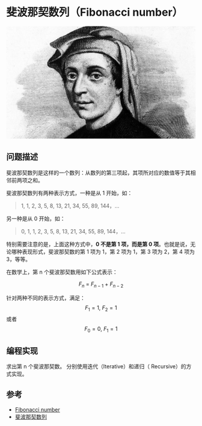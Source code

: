 # 斐波那契数列（Fibonacci number）

![Fibonacci](../../img/Fibonacci.jpg)

## 问题描述
斐波那契数列是这样的一个数列：从数列的第三项起，其项所对应的数值等于其相邻前两项之和。

斐波那契数列有两种表示方式，一种是从 1 开始，如：
> 1, 1, 2, 3, 5, 8, 13, 21, 34, 55, 89, 144，...


另一种是从 0 开始，如：
> 0, 1, 1, 2, 3, 5, 8, 13, 21, 34, 55, 89, 144，... 

特别需要注意的是，上面这种方式中，**0 不是第 1 项，而是第 0 项**。也就是说，无论哪种表现形式，斐波那契数的第 1 项为 1，第 2 项为 1，第 3 项为 2，第 4 项为 3，等等。

在数学上，第 n 个斐波那契数用如下公式表示：

$$F_{n}\  =\ F_{n - 1}\ +\ F_{n - 2}$$

针对两种不同的表示方式，满足：
$$F_{1} = 1,\ F_{2} = 1$$
或者
$$F_{0} = 0,\ F_{1} = 1$$


## 编程实现
求出第 n 个斐波那契数。 分别使用迭代（Iterative）和递归（ Recursive）的方式实现。

## 参考
* [Fibonacci number](https://en.wikipedia.org/wiki/Fibonacci_number)
* [斐波那契数列](https://zh.wikipedia.org/wiki/%E6%96%90%E6%B3%A2%E9%82%A3%E5%A5%91%E6%95%B0%E5%88%97)